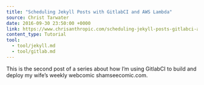 ```yaml
---
title: "Scheduling Jekyll Posts with GitlabCI and AWS Lambda"
source: Christ Tarwater
date: 2016-09-30 23:50:00 +0000
link: https://www.chrisanthropic.com/scheduling-jekyll-posts-gitlabci-aws-lambda/
content_type: Tutorial
tool:
  - tool/jekyll.md
  - tool/gitlab.md
---
```

This is the second post of a series about how I’m using GitlabCI to build and deploy my wife’s weekly webcomic shamseecomic.com.





